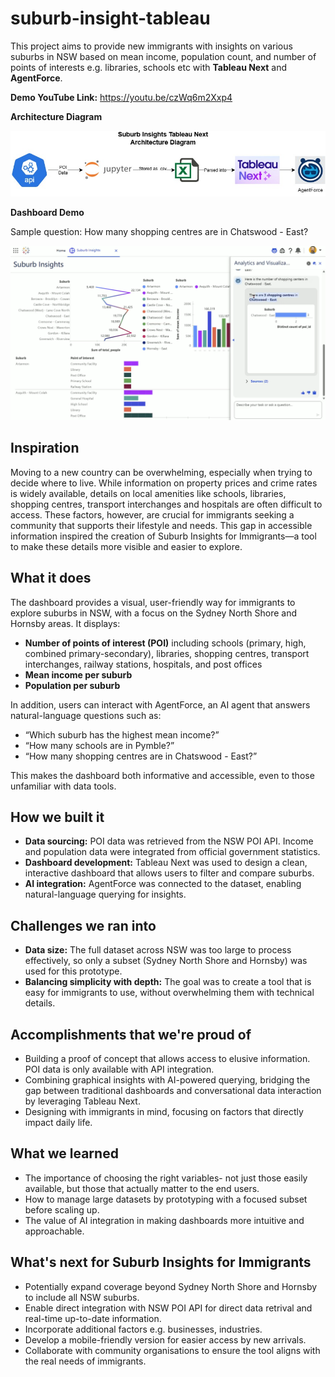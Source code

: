 # suburb-insight-tableau
This project aims to provide new immigrants with insights on various suburbs in NSW based on mean income, population count, and number of points of interests e.g. libraries, schools etc with **Tableau Next** and **AgentForce**.

**Demo YouTube Link:** https://youtu.be/czWq6m2Xxp4

**Architecture Diagram**

![](Suburb_Insights_Tableau_Diagram.jpg)

**Dashboard Demo**

Sample question: How many shopping centres are in Chatswood - East?


![](Dashboard_example.png)

## **Inspiration**

Moving to a new country can be overwhelming, especially when trying to decide where to live. While information on property prices and crime rates is widely available, details on local amenities like schools, libraries, shopping centres, transport interchanges and hospitals are often difficult to access. These factors, however, are crucial for immigrants seeking a community that supports their lifestyle and needs. This gap in accessible information inspired the creation of Suburb Insights for Immigrants—a tool to make these details more visible and easier to explore.


## **What it does**

The dashboard provides a visual, user-friendly way for immigrants to explore suburbs in NSW, with a focus on the Sydney North Shore and Hornsby areas. It displays:
- **Number of points of interest (POI)** including schools (primary, high, combined primary-secondary), libraries, shopping centres, transport interchanges, railway stations, hospitals, and post offices
- **Mean income per suburb**
- **Population per suburb**

In addition, users can interact with AgentForce, an AI agent that answers natural-language questions such as:
- “Which suburb has the highest mean income?”
- “How many schools are in Pymble?”
- “How many shopping centres are in Chatswood - East?”

This makes the dashboard both informative and accessible, even to those unfamiliar with data tools.


## **How we built it**

- **Data sourcing:** POI data was retrieved from the NSW POI API. Income and population data were integrated from official government statistics.
- **Dashboard development:** Tableau Next was used to design a clean, interactive dashboard that allows users to filter and compare suburbs.
- **AI integration:** AgentForce was connected to the dataset, enabling natural-language querying for insights.


## **Challenges we ran into**

- **Data size:** The full dataset across NSW was too large to process effectively, so only a subset (Sydney North Shore and Hornsby) was used for this prototype.
- **Balancing simplicity with depth:** The goal was to create a tool that is easy for immigrants to use, without overwhelming them with technical details.

## **Accomplishments that we're proud of**

- Building a proof of concept that allows access to elusive information. POI data is only available with API integration.
- Combining graphical insights with AI-powered querying, bridging the gap between traditional dashboards and conversational data interaction by leveraging Tableau Next.
- Designing with immigrants in mind, focusing on factors that directly impact daily life.


## **What we learned**

- The importance of choosing the right variables- not just those easily available, but those that actually matter to the end users.
- How to manage large datasets by prototyping with a focused subset before scaling up.
- The value of AI integration in making dashboards more intuitive and approachable.


## **What's next for Suburb Insights for Immigrants**

- Potentially expand coverage beyond Sydney North Shore and Hornsby to include all NSW suburbs.
- Enable direct integration with NSW POI API for direct data retrival and real-time up-to-date information.
- Incorporate additional factors e.g. businesses, industries.
- Develop a mobile-friendly version for easier access by new arrivals.
- Collaborate with community organisations to ensure the tool aligns with the real needs of immigrants.

